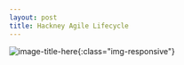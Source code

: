 ```yaml
---
layout: post
title: Hackney Agile Lifecycle
---
```

![image-title-here](images/images1.png){:class="img-responsive"}

